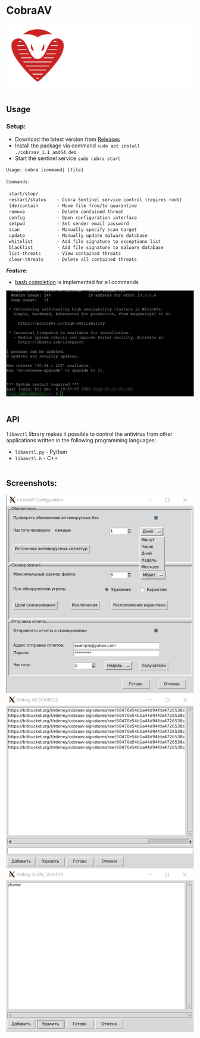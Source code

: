 # CobraAV
![](imgs/logo.png)
<br><br/>
## Usage

### Setup:
- Download the latest version from [Releases](https://github.com/COOLIRON2311/CobraAV/releases)
- Install the package via command `sudo apt install ./cobraav_1.1_amd64.deb`
- Start the sentinel service `sudo cobra start`


```
Usage: cobra [command] [file]

Commands:

 start/stop/
 restart/status    - Cobra Sentinel service control (reqires root)
 (de)contain       - Move file from/to quarantine
 remove            - Delete contained threat
 config            - Open configuration interface
 setpwd            - Set sender email password
 scan              - Manually specify scan target
 update            - Manually update malware database
 whitelist         - Add file signature to exceptions list
 blacklist         - Add file signature to malware database
 list-threats      - View contained threats
 clear-threats     - Delete all contained threats
```

***Feature:***
- [bash completion](unix/cobra.sh) is implemented for all commands

![](imgs/tab.gif)
<br><br/>

## API
`libavctl` library makes it possible to control the antivirus from other applications written in the following programming languages:
- `libavctl.py` - Python
- `libavctl.h` - C++
<br><br/>

## Screenshots:
![](imgs/config.png) ![](imgs/config2.png) ![](imgs/config3.png)
